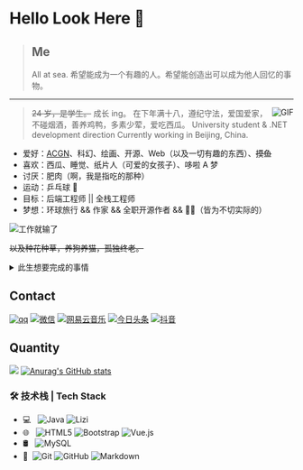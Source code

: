 # Hello Look Here 👋

> ## Me
>
> All at sea.
> 希望能成为一个有趣的人。希望能创造出可以成为他人回忆的事物。

---

<img align="right" alt="GIF" src="https://cdn.jsdelivr.net/gh/Liziwangli/MyblogImage/image/LiziGitIcon/comn.gif" />



> ~~24 岁，是学生。~~ 成长 ing。
> 在下年满十八，遵纪守法，爱国爱家，不碰烟酒，善养鸡鸭，多素少荤，爱吃西瓜。
> University student & .NET development direction
> Currently working in Beijing, China.

- 爱好：[ACGN](https://baike.baidu.com/item/ACGN)、科幻、绘画、开源、Web（以及一切有趣的东西）、~~摸鱼~~
- 喜欢：西瓜、睡觉、纸片人（可爱的女孩子）、哆啦 A 梦
- 讨厌：肥肉（啊，我是指吃的那种）
- 运动：乒乓球 🏓 
- 目标：后端工程师 || 全栈工程师
- 梦想：环球旅行 && 作家  && 全职开源作者 && 🦸‍♂️（皆为不切实际的）

![工作就输了](https://cdn.jsdelivr.net/gh/YunYouJun/cdn/img/meme/no-work.jpg)

~~以及种花种草，养狗养猫，孤独终老。~~

<details>
<summary>此生想要完成的事情</summary>


- [ ] 写一本值得出版的书

- [ ] 做一款值得发售的游戏

- [ ] 做一部有故事的动画短片

- [ ] 画一本有趣的短篇漫画

- [ ] 写一首藏有回忆的歌

- [ ] 在乡村老家有一栋按照自己想法建造的房子

- [x] 成为一个自己不讨厌的、有趣的人

  

  </details>

## Contact
[![qq](https://cdn.jsdelivr.net/gh/Liziwangli/MyblogImage/image/LiziGitIcon/qq.svg)](https://baidu.com)
[![微信](https://cdn.jsdelivr.net/gh/Liziwangli/MyblogImage/image/LiziGitIcon/微信.svg)](https://cdn.jsdelivr.net/gh/Liziwangli/MyblogImage/weixin.png)
[![网易云音乐](https://cdn.jsdelivr.net/gh/Liziwangli/MyblogImage/image/LiziGitIcon/网易云音乐-01.svg)](https://baicu.com)
[![今日头条](https://cdn.jsdelivr.net/gh/Liziwangli/MyblogImage/image/LiziGitIcon/头条样式.svg)](https://baicu.com)
[![抖音](https://cdn.jsdelivr.net/gh/Liziwangli/MyblogImage/image/LiziGitIcon/抖音.svg)](https://baicu.com)

## Quantity
![](https://visitor-badge.glitch.me/badge?page_id=Liziwangli)
[![Anurag's GitHub stats](https://github-readme-stats.vercel.app/api?username=Liziwangli&show_icons=true&theme=cobalt)](https://github.com/anuraghazra/github-readme-stats)

### 🛠 技术栈 | Tech Stack
- 💻 &#160; ![Java](https://img.shields.io/badge/-Java-333333?style=flat&logo=Java&logoColor=007396)
  ![Lizi](https://img.shields.io/badge/Blog-Https%3A%2F%2FLizi--nb.cn-orange)
- 🌐 &#160; ![HTML5](https://img.shields.io/badge/-HTML5-333333?style=flat&logo=HTML5)
  ![Bootstrap](https://img.shields.io/badge/-Bootstrap-333333?style=flat&logo=bootstrap&logoColor=563D7C)
  ![Vue.js](https://img.shields.io/badge/-VueJS-333333?style=flat&logo=Vue.js)
- 🛢 &#160; ![MySQL](https://img.shields.io/badge/-MySQL-333333?style=flat&logo=mysql)
- 🔧 &#160;![Git](https://img.shields.io/badge/-Git-333333?style=flat&logo=git)
  ![GitHub](https://img.shields.io/badge/-GitHub-333333?style=flat&logo=github)
  ![Markdown](https://img.shields.io/badge/-Markdown-333333?style=flat&logo=markdown)

